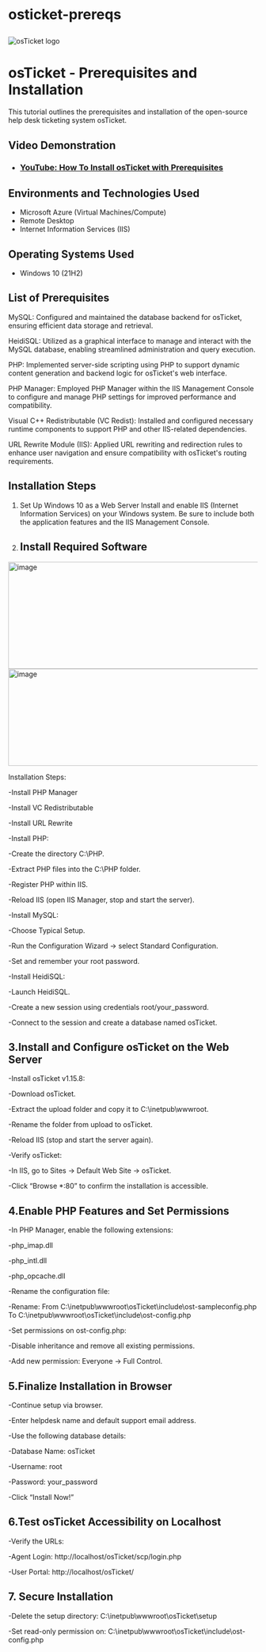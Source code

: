 # osticket-prereqs<p align="center">
<img src="https://i.imgur.com/Clzj7Xs.png" alt="osTicket logo"/>
</p>

<h1>osTicket - Prerequisites and Installation</h1>
This tutorial outlines the prerequisites and installation of the open-source help desk ticketing system osTicket.<br />


<h2>Video Demonstration</h2>

- ### [YouTube: How To Install osTicket with Prerequisites](https://www.youtube.com)

<h2>Environments and Technologies Used</h2>

- Microsoft Azure (Virtual Machines/Compute)
- Remote Desktop
- Internet Information Services (IIS)

<h2>Operating Systems Used </h2>

- Windows 10</b> (21H2)

<h2>List of Prerequisites</h2>

MySQL: Configured and maintained the database backend for osTicket, ensuring efficient data storage and retrieval.

HeidiSQL: Utilized as a graphical interface to manage and interact with the MySQL database, enabling streamlined administration and query execution.

PHP: Implemented server-side scripting using PHP to support dynamic content generation and backend logic for osTicket's web interface.

PHP Manager: Employed PHP Manager within the IIS Management Console to configure and manage PHP settings for improved performance and compatibility.

Visual C++ Redistributable (VC Redist): Installed and configured necessary runtime components to support PHP and other IIS-related dependencies.

URL Rewrite Module (IIS): Applied URL rewriting and redirection rules to enhance user navigation and ensure compatibility with osTicket's routing requirements.



<h2>Installation Steps</h2>


1. Set Up Windows 10 as a Web Server
Install and enable IIS (Internet Information Services) on your Windows system. Be sure to include both the application features and the IIS Management Console.

2. <h2>Install Required Software</h2>
<img width="616" height="216" alt="image" src="https://github.com/user-attachments/assets/e35cbac9-595e-4bec-aad9-70c262a671d6" /> <img width="616" height="196" alt="image" src="https://github.com/user-attachments/assets/035068ed-bea7-4aea-98dc-37178862fe1f" />



Installation Steps:

-Install PHP Manager

-Install VC Redistributable

-Install URL Rewrite

-Install PHP:

-Create the directory C:\PHP.

-Extract PHP files into the C:\PHP folder.

-Register PHP within IIS.

-Reload IIS (open IIS Manager, stop and start the server).

-Install MySQL:

-Choose Typical Setup.

-Run the Configuration Wizard → select Standard Configuration.

-Set and remember your root password.

-Install HeidiSQL:

-Launch HeidiSQL.

-Create a new session using credentials root/your_password.

-Connect to the session and create a database named osTicket.

<h2>3.Install and Configure osTicket on the Web Server</h2>
-Install osTicket v1.15.8:

-Download osTicket.

-Extract the upload folder and copy it to C:\inetpub\wwwroot.

-Rename the folder from upload to osTicket.

-Reload IIS (stop and start the server again).

-Verify osTicket:

-In IIS, go to Sites → Default Web Site → osTicket.

-Click “Browse *:80” to confirm the installation is accessible.

<h2>4.Enable PHP Features and Set Permissions</h2>
-In PHP Manager, enable the following extensions:

-php_imap.dll

-php_intl.dll

-php_opcache.dll

-Rename the configuration file:

-Rename:
From C:\inetpub\wwwroot\osTicket\include\ost-sampleconfig.php
To C:\inetpub\wwwroot\osTicket\include\ost-config.php

-Set permissions on ost-config.php:

-Disable inheritance and remove all existing permissions.

-Add new permission: Everyone → Full Control.

<h2>5.Finalize Installation in Browser</h2>
-Continue setup via browser.

-Enter helpdesk name and default support email address.

-Use the following database details:

-Database Name: osTicket

-Username: root

-Password: your_password

-Click “Install Now!”

<h2>6.Test osTicket Accessibility on Localhost</h2>
-Verify the URLs:

-Agent Login: http://localhost/osTicket/scp/login.php

-User Portal: http://localhost/osTicket/

<h2>7. Secure Installation</h2>
-Delete the setup directory: C:\inetpub\wwwroot\osTicket\setup

-Set read-only permission on:
C:\inetpub\wwwroot\osTicket\include\ost-config.php
</p>
<p>
